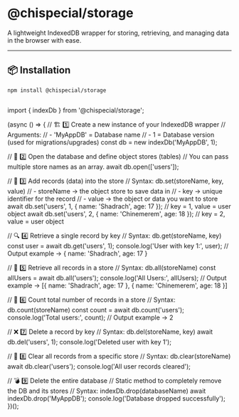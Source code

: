 # @chispecial/storage

A lightweight IndexedDB wrapper for storing, retrieving, and managing data in the browser with ease.

---

## 📦 Installation

```bash
npm install @chispecial/storage



```

import { indexDb } from '@chispecial/storage';

(async () => {
// 🏗️ 1️⃣ Create a new instance of your IndexedDB wrapper
// Arguments:
// - 'MyAppDB' = Database name
// - 1 = Database version (used for migrations/upgrades)
const db = new indexDb('MyAppDB', 1);

// 🧱 2️⃣ Open the database and define object stores (tables)
// You can pass multiple store names as an array.
await db.open(['users']);

// 🧍 3️⃣ Add records (data) into the store
// Syntax: db.set(storeName, key, value)
// - storeName → the object store to save data in
// - key → unique identifier for the record
// - value → the object or data you want to store
await db.set('users', 1, { name: 'Shadrach', age: 17 }); // key = 1, value = user object
await db.set('users', 2, { name: 'Chinemerem', age: 18 }); // key = 2, value = user object

// 🔍 4️⃣ Retrieve a single record by key
// Syntax: db.get(storeName, key)
const user = await db.get('users', 1);
console.log('User with key 1:', user);
// Output example → { name: 'Shadrach', age: 17 }

// 📜 5️⃣ Retrieve all records in a store
// Syntax: db.all(storeName)
const allUsers = await db.all('users');
console.log('All Users:', allUsers);
// Output example → [{ name: 'Shadrach', age: 17 }, { name: 'Chinemerem', age: 18 }]

// 🔢 6️⃣ Count total number of records in a store
// Syntax: db.count(storeName)
const count = await db.count('users');
console.log('Total users:', count);
// Output example → 2

// ❌ 7️⃣ Delete a record by key
// Syntax: db.del(storeName, key)
await db.del('users', 1);
console.log('Deleted user with key 1');

// 🧹 8️⃣ Clear all records from a specific store
// Syntax: db.clear(storeName)
await db.clear('users');
console.log('All user records cleared');

// 💣 9️⃣ Delete the entire database
// Static method to completely remove the DB and its stores
// Syntax: indexDb.drop(databaseName)
await indexDb.drop('MyAppDB');
console.log('Database dropped successfully');
})();
